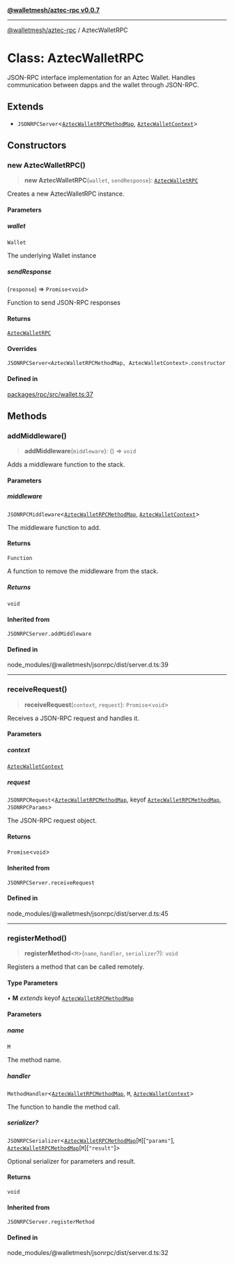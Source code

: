 [**@walletmesh/aztec-rpc v0.0.7**](../README.md)

***

[@walletmesh/aztec-rpc](../globals.md) / AztecWalletRPC

# Class: AztecWalletRPC

JSON-RPC interface implementation for an Aztec Wallet.
Handles communication between dapps and the wallet through JSON-RPC.

## Extends

- `JSONRPCServer`\<[`AztecWalletRPCMethodMap`](../type-aliases/AztecWalletRPCMethodMap.md), [`AztecWalletContext`](../type-aliases/AztecWalletContext.md)\>

## Constructors

### new AztecWalletRPC()

> **new AztecWalletRPC**(`wallet`, `sendResponse`): [`AztecWalletRPC`](AztecWalletRPC.md)

Creates a new AztecWalletRPC instance.

#### Parameters

##### wallet

`Wallet`

The underlying Wallet instance

##### sendResponse

(`response`) => `Promise`\<`void`\>

Function to send JSON-RPC responses

#### Returns

[`AztecWalletRPC`](AztecWalletRPC.md)

#### Overrides

`JSONRPCServer<AztecWalletRPCMethodMap, AztecWalletContext>.constructor`

#### Defined in

[packages/rpc/src/wallet.ts:37](https://github.com/WalletMesh/aztec/blob/373b9ce85d8692237c6f741e27593ac2753f00a5/packages/rpc/src/wallet.ts#L37)

## Methods

### addMiddleware()

> **addMiddleware**(`middleware`): () => `void`

Adds a middleware function to the stack.

#### Parameters

##### middleware

`JSONRPCMiddleware`\<[`AztecWalletRPCMethodMap`](../type-aliases/AztecWalletRPCMethodMap.md), [`AztecWalletContext`](../type-aliases/AztecWalletContext.md)\>

The middleware function to add.

#### Returns

`Function`

A function to remove the middleware from the stack.

##### Returns

`void`

#### Inherited from

`JSONRPCServer.addMiddleware`

#### Defined in

node\_modules/@walletmesh/jsonrpc/dist/server.d.ts:39

***

### receiveRequest()

> **receiveRequest**(`context`, `request`): `Promise`\<`void`\>

Receives a JSON-RPC request and handles it.

#### Parameters

##### context

[`AztecWalletContext`](../type-aliases/AztecWalletContext.md)

##### request

`JSONRPCRequest`\<[`AztecWalletRPCMethodMap`](../type-aliases/AztecWalletRPCMethodMap.md), keyof [`AztecWalletRPCMethodMap`](../type-aliases/AztecWalletRPCMethodMap.md), `JSONRPCParams`\>

The JSON-RPC request object.

#### Returns

`Promise`\<`void`\>

#### Inherited from

`JSONRPCServer.receiveRequest`

#### Defined in

node\_modules/@walletmesh/jsonrpc/dist/server.d.ts:45

***

### registerMethod()

> **registerMethod**\<`M`\>(`name`, `handler`, `serializer`?): `void`

Registers a method that can be called remotely.

#### Type Parameters

• **M** *extends* keyof [`AztecWalletRPCMethodMap`](../type-aliases/AztecWalletRPCMethodMap.md)

#### Parameters

##### name

`M`

The method name.

##### handler

`MethodHandler`\<[`AztecWalletRPCMethodMap`](../type-aliases/AztecWalletRPCMethodMap.md), `M`, [`AztecWalletContext`](../type-aliases/AztecWalletContext.md)\>

The function to handle the method call.

##### serializer?

`JSONRPCSerializer`\<[`AztecWalletRPCMethodMap`](../type-aliases/AztecWalletRPCMethodMap.md)\[`M`\]\[`"params"`\], [`AztecWalletRPCMethodMap`](../type-aliases/AztecWalletRPCMethodMap.md)\[`M`\]\[`"result"`\]\>

Optional serializer for parameters and result.

#### Returns

`void`

#### Inherited from

`JSONRPCServer.registerMethod`

#### Defined in

node\_modules/@walletmesh/jsonrpc/dist/server.d.ts:32
